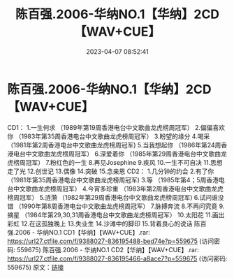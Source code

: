 ﻿---
title: 陈百强.2006-华纳NO.1【华纳】2CD【WAV+CUE】
date: 2023-04-07 08:52:41
categories: WAV车载音乐、镜像
tags: 华语中文
---
# 陈百强.2006-华纳NO.1【华纳】2CD【WAV+CUE】

CD1：
1.一生何求 （1989年第19周香港电台中文歌曲龙虎榜周冠军）
2.偏偏喜欢你 （1983年第35周香港电台中文歌曲龙虎榜周冠军）
3.盼望的缘分
4.喝采 （1981年第2周香港电台中文歌曲龙虎榜周冠军)
5.当我想起你 （1986年第24周香港电台中文歌曲龙虎榜周冠军）
6.深爱着你 （1985年第29周香港电台中文歌曲龙虎榜周冠军）
7.粉红色的一生
8.再见Josephine
9.疾风
10.一生不可自决
11.思想走了光
12.创世记
13.偶像
14.突破
15.念亲恩
CD2：
1.几分钟的约会
2.有了你 （1981年第35周香港电台中文歌曲龙虎榜周冠军)
3.等 （1985年第4；5周香港电台中文歌曲龙虎榜周冠军）
4.今宵多珍重 （1983年第2周香港电台中文歌曲龙虎榜周冠军）
5.涟漪 （1982年第29周香港电台中文歌曲龙虎榜周冠军)
6.试问谁没错 （1990年第8周香港电台中文歌曲龙虎榜周冠军）
7.脉搏奔流
8.不再问究竟
9.摘星 （1984年第29,30,31周香港电台中文歌曲龙虎榜周冠军）
10.太阳花
11.画出彩虹
12.在这孤独晚上
13.失业生
14.沙滩中的脚印
15.背着良心的说话
陈百强.2006 - 华纳NO.1 CD1【华纳】【WAV+CUE】.rar: https://url27.ctfile.com/f/9388027-836195488-bed74e?p=559675
(访问密码: 559675)
陈百强.2006 - 华纳NO.1 CD2【华纳】【WAV+CUE】.rar: https://url27.ctfile.com/f/9388027-836195466-a8ace7?p=559675
(访问密码: 559675)
原文：[链接](https://blog.sina.com.cn/s/blog_1647c7e76010311by.html)